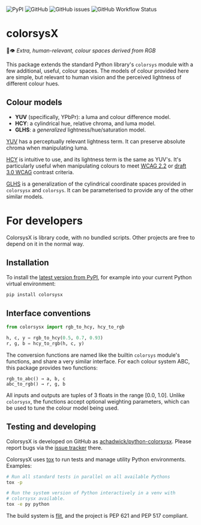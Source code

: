 ![PyPI](https://img.shields.io/pypi/v/colorsysx)
![GitHub](https://img.shields.io/github/license/achadwick/python-colorsysx)
![GitHub issues](https://img.shields.io/github/issues/achadwick/python-colorsysx)
![GitHub Workflow Status](https://img.shields.io/github/actions/workflow/status/achadwick/python-colorsysx/python-package.yml?branch=main)

# colorsysX

🎨👁️ _Extra, human-relevant, colour spaces derived from RGB_

This package extends the standard Python library's `colorsys` module
with a few additional, useful, colour spaces. The models of colour
provided here are simple, but relevant to human vision and the perceived
lightness of different colour hues.

## Colour models

* **YUV** (specifically, YPbPr): a luma and colour difference model.
* **HCY**: a cylindrical hue, relative chroma, and luma model.
* **GLHS**: a _generalized_ lightness/hue/saturation model.

[YUV][1] has a perceptually relevant lightness term. It can preserve
absolute chroma when manipulating luma.

[HCY][2] is intuitive to use, and its lightness term is the same as
YUV's. It's particularly useful when manipulating colours to meet [WCAG
2.2][9] or [draft 3.0 WCAG][10] contrast criteria.

[GLHS][3] is a generalization of the cylindrical coordinate spaces
provided in `colorsysx` and `colorsys`. It can be parameterised to
provide any of the other similar models.

# For developers

ColorsysX is library code, with no bundled scripts. Other projects are
free to depend on it in the normal way.

## Installation

To install the [latest version from PyPI][4], for example into your
current Python virtual environment:

```sh
pip install colorsysx
```

## Interface conventions

```python
from colorsysx import rgb_to_hcy, hcy_to_rgb

h, c, y = rgb_to_hcy(0.5, 0.7, 0.93)
r, g, b = hcy_to_rgb(h, c, y)
```

The conversion functions are named like the builtin `colorsys` module's
functions, and share a very similar interface. For each colour system
ABC, this package provides two functions:

    rgb_to_abc() → a, b, c
    abc_to_rgb() → r, g, b

All inputs and outputs are tuples of 3 floats in the range [0.0, 1.0].
Unlike `colorsysx`, the functions accept optional weighting parameters,
which can be used to tune the colour model being used.

## Testing and developing

ColorsysX is developed on GitHub as [achadwick/python-colorsysx][5].
Please report bugs via the [issue tracker][6] there.

ColorsysX uses [tox][7] to run tests and manage utility Python
environments. Examples:

```sh
# Run all standard tests in parallel on all available Pythons
tox -p

# Run the system version of Python interactively in a venv with
# colorsysx available.
tox -e py python
```

The build system is [flit][8], and the project is PEP 621 and PEP 517
compliant.

[1]: https://en.wikipedia.org/wiki/YUV#Related_color_models
[2]: https://chilliant.com/rgb2hsv.html
[3]: https://doi.org/10.1006/cgip.1993.1019
[4]: https://pypi.org/project/colorsysx/
[5]: https://github.com/achadwick/python-colorsysx
[6]: https://github.com/achadwick/python-colorsysx/issues
[7]: https://tox.wiki/
[8]: https://flit.pypa.io
[9]: https://www.w3.org/TR/WCAG22/#dfn-contrast-ratio
[10]: https://github.com/Myndex/SAPC-APCA/
